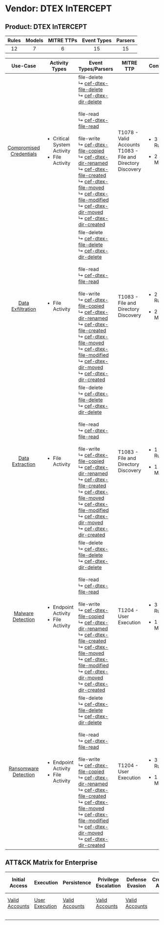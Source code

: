 Vendor: DTEX InTERCEPT
======================
Product: DTEX InTERCEPT
-----------------------
| Rules | Models | MITRE TTPs | Event Types | Parsers |
|:-----:|:------:|:----------:|:-----------:|:-------:|
|  12   |   7    |     6      |     15      |   15    |

|                                 Use-Case                                  | Activity Types                                                   | Event Types/Parsers                                                                                                                                                                                                                                                                                                                                                                                                                                                                                                                                                                                                                                                                                                                                                                                                                                                   | MITRE TTP                                                          | Content                                             |
|:-------------------------------------------------------------------------:| ---------------------------------------------------------------- | --------------------------------------------------------------------------------------------------------------------------------------------------------------------------------------------------------------------------------------------------------------------------------------------------------------------------------------------------------------------------------------------------------------------------------------------------------------------------------------------------------------------------------------------------------------------------------------------------------------------------------------------------------------------------------------------------------------------------------------------------------------------------------------------------------------------------------------------------------------------- | ------------------------------------------------------------------ | --------------------------------------------------- |
| [Compromised Credentials](../UseCases/usecase_compromised_credentials.md) | <ul><li>Critical System Activity</li><li>File Activity</li></ul> |  file-delete<br> ↳ [cef-dtex-file-delete](../Parsers/parserContent_cef-dtex-file-delete.md)<br> ↳ [cef-dtex-dir-delete](../Parsers/parserContent_cef-dtex-dir-delete.md)<br><br> file-read<br> ↳ [cef-dtex-file-read](../Parsers/parserContent_cef-dtex-file-read.md)<br><br> file-write<br> ↳ [cef-dtex-file-copied](../Parsers/parserContent_cef-dtex-file-copied.md)<br> ↳ [cef-dtex-dir-renamed](../Parsers/parserContent_cef-dtex-dir-renamed.md)<br> ↳ [cef-dtex-file-created](../Parsers/parserContent_cef-dtex-file-created.md)<br> ↳ [cef-dtex-file-moved](../Parsers/parserContent_cef-dtex-file-moved.md)<br> ↳ [cef-dtex-file-modified](../Parsers/parserContent_cef-dtex-file-modified.md)<br> ↳ [cef-dtex-dir-moved](../Parsers/parserContent_cef-dtex-dir-moved.md)<br> ↳ [cef-dtex-dir-created](../Parsers/parserContent_cef-dtex-dir-created.md)<br> | T1078 - Valid Accounts<br>T1083 - File and Directory Discovery<br> | <ul><li>3 Rules</li></ul><ul><li>2 Models</li></ul> |
|       [Data Exfiltration](../UseCases/usecase_data_exfiltration.md)       | <ul><li>File Activity</li></ul>                                  |  file-delete<br> ↳ [cef-dtex-file-delete](../Parsers/parserContent_cef-dtex-file-delete.md)<br> ↳ [cef-dtex-dir-delete](../Parsers/parserContent_cef-dtex-dir-delete.md)<br><br> file-read<br> ↳ [cef-dtex-file-read](../Parsers/parserContent_cef-dtex-file-read.md)<br><br> file-write<br> ↳ [cef-dtex-file-copied](../Parsers/parserContent_cef-dtex-file-copied.md)<br> ↳ [cef-dtex-dir-renamed](../Parsers/parserContent_cef-dtex-dir-renamed.md)<br> ↳ [cef-dtex-file-created](../Parsers/parserContent_cef-dtex-file-created.md)<br> ↳ [cef-dtex-file-moved](../Parsers/parserContent_cef-dtex-file-moved.md)<br> ↳ [cef-dtex-file-modified](../Parsers/parserContent_cef-dtex-file-modified.md)<br> ↳ [cef-dtex-dir-moved](../Parsers/parserContent_cef-dtex-dir-moved.md)<br> ↳ [cef-dtex-dir-created](../Parsers/parserContent_cef-dtex-dir-created.md)<br> | T1083 - File and Directory Discovery<br>                           | <ul><li>2 Rules</li></ul><ul><li>2 Models</li></ul> |
|         [Data Extraction](../UseCases/usecase_data_extraction.md)         | <ul><li>File Activity</li></ul>                                  |  file-delete<br> ↳ [cef-dtex-file-delete](../Parsers/parserContent_cef-dtex-file-delete.md)<br> ↳ [cef-dtex-dir-delete](../Parsers/parserContent_cef-dtex-dir-delete.md)<br><br> file-read<br> ↳ [cef-dtex-file-read](../Parsers/parserContent_cef-dtex-file-read.md)<br><br> file-write<br> ↳ [cef-dtex-file-copied](../Parsers/parserContent_cef-dtex-file-copied.md)<br> ↳ [cef-dtex-dir-renamed](../Parsers/parserContent_cef-dtex-dir-renamed.md)<br> ↳ [cef-dtex-file-created](../Parsers/parserContent_cef-dtex-file-created.md)<br> ↳ [cef-dtex-file-moved](../Parsers/parserContent_cef-dtex-file-moved.md)<br> ↳ [cef-dtex-file-modified](../Parsers/parserContent_cef-dtex-file-modified.md)<br> ↳ [cef-dtex-dir-moved](../Parsers/parserContent_cef-dtex-dir-moved.md)<br> ↳ [cef-dtex-dir-created](../Parsers/parserContent_cef-dtex-dir-created.md)<br> | T1083 - File and Directory Discovery<br>                           | <ul><li>1 Rules</li></ul><ul><li>1 Models</li></ul> |
|       [Malware Detection](../UseCases/usecase_malware_detection.md)       | <ul><li>Endpoint Activity</li><li>File Activity</li></ul>        |  file-delete<br> ↳ [cef-dtex-file-delete](../Parsers/parserContent_cef-dtex-file-delete.md)<br> ↳ [cef-dtex-dir-delete](../Parsers/parserContent_cef-dtex-dir-delete.md)<br><br> file-read<br> ↳ [cef-dtex-file-read](../Parsers/parserContent_cef-dtex-file-read.md)<br><br> file-write<br> ↳ [cef-dtex-file-copied](../Parsers/parserContent_cef-dtex-file-copied.md)<br> ↳ [cef-dtex-dir-renamed](../Parsers/parserContent_cef-dtex-dir-renamed.md)<br> ↳ [cef-dtex-file-created](../Parsers/parserContent_cef-dtex-file-created.md)<br> ↳ [cef-dtex-file-moved](../Parsers/parserContent_cef-dtex-file-moved.md)<br> ↳ [cef-dtex-file-modified](../Parsers/parserContent_cef-dtex-file-modified.md)<br> ↳ [cef-dtex-dir-moved](../Parsers/parserContent_cef-dtex-dir-moved.md)<br> ↳ [cef-dtex-dir-created](../Parsers/parserContent_cef-dtex-dir-created.md)<br> | T1204 - User Execution<br>                                         | <ul><li>3 Rules</li></ul><ul><li>1 Models</li></ul> |
|    [Ransomware Detection](../UseCases/usecase_ransomware_detection.md)    | <ul><li>Endpoint Activity</li><li>File Activity</li></ul>        |  file-delete<br> ↳ [cef-dtex-file-delete](../Parsers/parserContent_cef-dtex-file-delete.md)<br> ↳ [cef-dtex-dir-delete](../Parsers/parserContent_cef-dtex-dir-delete.md)<br><br> file-read<br> ↳ [cef-dtex-file-read](../Parsers/parserContent_cef-dtex-file-read.md)<br><br> file-write<br> ↳ [cef-dtex-file-copied](../Parsers/parserContent_cef-dtex-file-copied.md)<br> ↳ [cef-dtex-dir-renamed](../Parsers/parserContent_cef-dtex-dir-renamed.md)<br> ↳ [cef-dtex-file-created](../Parsers/parserContent_cef-dtex-file-created.md)<br> ↳ [cef-dtex-file-moved](../Parsers/parserContent_cef-dtex-file-moved.md)<br> ↳ [cef-dtex-file-modified](../Parsers/parserContent_cef-dtex-file-modified.md)<br> ↳ [cef-dtex-dir-moved](../Parsers/parserContent_cef-dtex-dir-moved.md)<br> ↳ [cef-dtex-dir-created](../Parsers/parserContent_cef-dtex-dir-created.md)<br> | T1204 - User Execution<br>                                         | <ul><li>3 Rules</li></ul><ul><li>1 Models</li></ul> |

ATT&CK Matrix for Enterprise
----------------------------
| Initial Access                                                      | Execution                                                           | Persistence                                                         | Privilege Escalation                                                | Defense Evasion                                                     | Credential Access | Discovery                                                                         | Lateral Movement | Collection | Command and Control | Exfiltration | Impact |
| ------------------------------------------------------------------- | ------------------------------------------------------------------- | ------------------------------------------------------------------- | ------------------------------------------------------------------- | ------------------------------------------------------------------- | ----------------- | --------------------------------------------------------------------------------- | ---------------- | ---------- | ------------------- | ------------ | ------ |
| [Valid Accounts](https://attack.mitre.org/techniques/T1078)<br><br> | [User Execution](https://attack.mitre.org/techniques/T1204)<br><br> | [Valid Accounts](https://attack.mitre.org/techniques/T1078)<br><br> | [Valid Accounts](https://attack.mitre.org/techniques/T1078)<br><br> | [Valid Accounts](https://attack.mitre.org/techniques/T1078)<br><br> |                   | [File and Directory Discovery](https://attack.mitre.org/techniques/T1083)<br><br> |                  |            |                     |              |        |